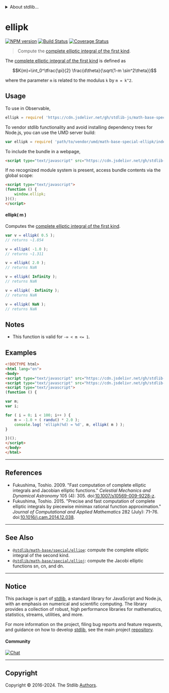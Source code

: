 <!--

@license Apache-2.0

Copyright (c) 2022 The Stdlib Authors.

Licensed under the Apache License, Version 2.0 (the "License");
you may not use this file except in compliance with the License.
You may obtain a copy of the License at

   http://www.apache.org/licenses/LICENSE-2.0

Unless required by applicable law or agreed to in writing, software
distributed under the License is distributed on an "AS IS" BASIS,
WITHOUT WARRANTIES OR CONDITIONS OF ANY KIND, either express or implied.
See the License for the specific language governing permissions and
limitations under the License.

-->


<details>
  <summary>
    About stdlib...
  </summary>
  <p>We believe in a future in which the web is a preferred environment for numerical computation. To help realize this future, we've built stdlib. stdlib is a standard library, with an emphasis on numerical and scientific computation, written in JavaScript (and C) for execution in browsers and in Node.js.</p>
  <p>The library is fully decomposable, being architected in such a way that you can swap out and mix and match APIs and functionality to cater to your exact preferences and use cases.</p>
  <p>When you use stdlib, you can be absolutely certain that you are using the most thorough, rigorous, well-written, studied, documented, tested, measured, and high-quality code out there.</p>
  <p>To join us in bringing numerical computing to the web, get started by checking us out on <a href="https://github.com/stdlib-js/stdlib">GitHub</a>, and please consider <a href="https://opencollective.com/stdlib">financially supporting stdlib</a>. We greatly appreciate your continued support!</p>
</details>

# ellipk

[![NPM version][npm-image]][npm-url] [![Build Status][test-image]][test-url] [![Coverage Status][coverage-image]][coverage-url] <!-- [![dependencies][dependencies-image]][dependencies-url] -->

> Compute the [complete elliptic integral of the first kind][elliptic-integral].

<section class="intro">

The [complete elliptic integral of the first kind][elliptic-integral] is defined as

<!-- <equation class="equation" label="eq:complete_elliptic_integral_first_kind" align="center" raw="K(m)=\int_0^\tfrac{\pi}{2} \frac{d\theta}{\sqrt{1-m \sin^2\theta}}" alt="Complete elliptic integral of the first kind"> -->

```math
K(m)=\int_0^\tfrac{\pi}{2} \frac{d\theta}{\sqrt{1-m \sin^2\theta}}
```

<!-- <div class="equation" align="center" data-raw-text="K(m)=\int_0^\tfrac{\pi}{2} \frac{d\theta}{\sqrt{1-m \sin^2\theta}}" data-equation="eq:complete_elliptic_integral_first_kind">
    <img src="https://cdn.jsdelivr.net/gh/stdlib-js/stdlib@fa2cf1d471224644251a972f9424f30bde62c2c3/lib/node_modules/@stdlib/math/base/special/ellipk/docs/img/equation_complete_elliptic_integral_first_kind.svg" alt="Complete elliptic integral of the first kind">
    <br>
</div> -->

<!-- </equation> -->

where the parameter `m` is related to the modulus `k` by `m = k^2`.

</section>

<!-- /.intro -->



<section class="usage">

## Usage

To use in Observable,

```javascript
ellipk = require( 'https://cdn.jsdelivr.net/gh/stdlib-js/math-base-special-ellipk@umd/browser.js' )
```

To vendor stdlib functionality and avoid installing dependency trees for Node.js, you can use the UMD server build:

```javascript
var ellipk = require( 'path/to/vendor/umd/math-base-special-ellipk/index.js' )
```

To include the bundle in a webpage,

```html
<script type="text/javascript" src="https://cdn.jsdelivr.net/gh/stdlib-js/math-base-special-ellipk@umd/browser.js"></script>
```

If no recognized module system is present, access bundle contents via the global scope:

```html
<script type="text/javascript">
(function () {
    window.ellipk;
})();
</script>
```

#### ellipk( m )

Computes the [complete elliptic integral of the first kind][elliptic-integral].

```javascript
var v = ellipk( 0.5 );
// returns ~1.854

v = ellipk( -1.0 );
// returns ~1.311

v = ellipk( 2.0 );
// returns NaN

v = ellipk( Infinity );
// returns NaN

v = ellipk( -Infinity );
// returns NaN

v = ellipk( NaN );
// returns NaN
```

</section>

<!-- /.usage -->

<section class="notes">

## Notes

-   This function is valid for `-∞ < m <= 1`.

</section>

<!-- /.notes -->

<section class="examples">

## Examples

<!-- eslint no-undef: "error" -->

```html
<!DOCTYPE html>
<html lang="en">
<body>
<script type="text/javascript" src="https://cdn.jsdelivr.net/gh/stdlib-js/random-base-randu@umd/browser.js"></script>
<script type="text/javascript" src="https://cdn.jsdelivr.net/gh/stdlib-js/math-base-special-ellipk@umd/browser.js"></script>
<script type="text/javascript">
(function () {

var m;
var i;

for ( i = 0; i < 100; i++ ) {
    m = -1.0 + ( randu() * 2.0 );
    console.log( 'ellipk(%d) = %d', m, ellipk( m ) );
}

})();
</script>
</body>
</html>
```

</section>

<!-- /.examples -->

<!-- C interface documentation. -->



* * *

<section class="references">

## References

-   Fukushima, Toshio. 2009. "Fast computation of complete elliptic integrals and Jacobian elliptic functions." _Celestial Mechanics and Dynamical Astronomy_ 105 (4): 305. doi:[10.1007/s10569-009-9228-z][@fukushima:2009a].
-   Fukushima, Toshio. 2015. "Precise and fast computation of complete elliptic integrals by piecewise minimax rational function approximation." _Journal of Computational and Applied Mathematics_ 282 (July): 71–76. doi:[10.1016/j.cam.2014.12.038][@fukushima:2015a].

</section>

<!-- /.references -->

<!-- Section for related `stdlib` packages. Do not manually edit this section, as it is automatically populated. -->

<section class="related">

* * *

## See Also

-   <span class="package-name">[`@stdlib/math-base/special/ellipe`][@stdlib/math/base/special/ellipe]</span><span class="delimiter">: </span><span class="description">compute the complete elliptic integral of the second kind.</span>
-   <span class="package-name">[`@stdlib/math-base/special/ellipj`][@stdlib/math/base/special/ellipj]</span><span class="delimiter">: </span><span class="description">compute the Jacobi elliptic functions sn, cn, and dn.</span>

</section>

<!-- /.related -->

<!-- Section for all links. Make sure to keep an empty line after the `section` element and another before the `/section` close. -->


<section class="main-repo" >

* * *

## Notice

This package is part of [stdlib][stdlib], a standard library for JavaScript and Node.js, with an emphasis on numerical and scientific computing. The library provides a collection of robust, high performance libraries for mathematics, statistics, streams, utilities, and more.

For more information on the project, filing bug reports and feature requests, and guidance on how to develop [stdlib][stdlib], see the main project [repository][stdlib].

#### Community

[![Chat][chat-image]][chat-url]

---

## Copyright

Copyright &copy; 2016-2024. The Stdlib [Authors][stdlib-authors].

</section>

<!-- /.stdlib -->

<!-- Section for all links. Make sure to keep an empty line after the `section` element and another before the `/section` close. -->

<section class="links">

[npm-image]: http://img.shields.io/npm/v/@stdlib/math-base-special-ellipk.svg
[npm-url]: https://npmjs.org/package/@stdlib/math-base-special-ellipk

[test-image]: https://github.com/stdlib-js/math-base-special-ellipk/actions/workflows/test.yml/badge.svg?branch=v0.2.3
[test-url]: https://github.com/stdlib-js/math-base-special-ellipk/actions/workflows/test.yml?query=branch:v0.2.3

[coverage-image]: https://img.shields.io/codecov/c/github/stdlib-js/math-base-special-ellipk/main.svg
[coverage-url]: https://codecov.io/github/stdlib-js/math-base-special-ellipk?branch=main

<!--

[dependencies-image]: https://img.shields.io/david/stdlib-js/math-base-special-ellipk.svg
[dependencies-url]: https://david-dm.org/stdlib-js/math-base-special-ellipk/main

-->

[chat-image]: https://img.shields.io/gitter/room/stdlib-js/stdlib.svg
[chat-url]: https://app.gitter.im/#/room/#stdlib-js_stdlib:gitter.im

[stdlib]: https://github.com/stdlib-js/stdlib

[stdlib-authors]: https://github.com/stdlib-js/stdlib/graphs/contributors

[umd]: https://github.com/umdjs/umd
[es-module]: https://developer.mozilla.org/en-US/docs/Web/JavaScript/Guide/Modules

[deno-url]: https://github.com/stdlib-js/math-base-special-ellipk/tree/deno
[deno-readme]: https://github.com/stdlib-js/math-base-special-ellipk/blob/deno/README.md
[umd-url]: https://github.com/stdlib-js/math-base-special-ellipk/tree/umd
[umd-readme]: https://github.com/stdlib-js/math-base-special-ellipk/blob/umd/README.md
[esm-url]: https://github.com/stdlib-js/math-base-special-ellipk/tree/esm
[esm-readme]: https://github.com/stdlib-js/math-base-special-ellipk/blob/esm/README.md
[branches-url]: https://github.com/stdlib-js/math-base-special-ellipk/blob/main/branches.md

[elliptic-integral]: https://en.wikipedia.org/wiki/Elliptic_integral

[@fukushima:2009a]: https://doi.org/10.1007/s10569-009-9228-z

[@fukushima:2015a]: https://doi.org/10.1016/j.cam.2014.12.038

<!-- <related-links> -->

[@stdlib/math/base/special/ellipe]: https://github.com/stdlib-js/math-base-special-ellipe/tree/umd

[@stdlib/math/base/special/ellipj]: https://github.com/stdlib-js/math-base-special-ellipj/tree/umd

<!-- </related-links> -->

</section>

<!-- /.links -->
